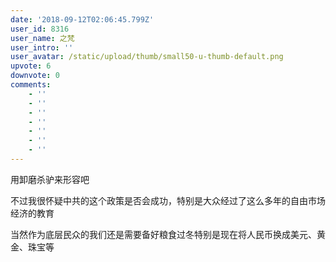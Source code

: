 ```yaml
---
date: '2018-09-12T02:06:45.799Z'
user_id: 8316
user_name: 之梵
user_intro: ''
user_avatar: /static/upload/thumb/small50-u-thumb-default.png
upvote: 6
downvote: 0
comments:
    - ''
    - ''
    - ''
    - ''
    - ''
    - ''
    - ''
---
```


用卸磨杀驴来形容吧

不过我很怀疑中共的这个政策是否会成功，特别是大众经过了这么多年的自由市场经济的教育

当然作为底层民众的我们还是需要备好粮食过冬特别是现在将人民币换成美元、黄金、珠宝等
